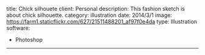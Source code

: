 title: Chick silhouete
client: Personal
description: This fashion sketch is about chick silhouette.
category: illustration
date: 2014/3/1
image: https://farm1.staticflickr.com/627/21511488201_af97f0e4da
type: Illustration
software:
- Photoshop
---

